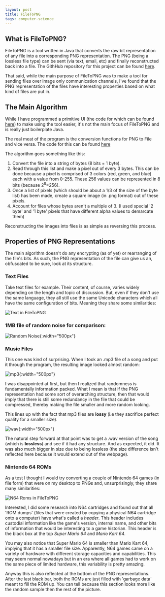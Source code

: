 ```yaml
---
layout: post
title: FileToPNG
tags: computer-science
---
```

## What is FileToPNG?
FileToPNG is a tool written in Java that converts the raw bit representation of any file into a corresponding PNG representation. The PNG (being a lossless file type) can be sent (via text, email, etc) and finally reconstructed back into a file. The GithHub repository for this project can be found [here](https://github.com/ozanerhansha/FileToPNG).

That said, while the main purpose of FileToPNG was to make a tool for sending files over image only communication channels, I've found that the PNG representation of the files have interesting properties based on what kind of files are put in.

<!--more-->

## The Main Algorithm
While I have programmed a primitive UI (the code for which can be found [here](https://github.com/ozanerhansha/FileToPNG/blob/master/src/Main.java)) to make using the tool easier, it's not the main focus of FileToPNG and is really just boilerplate Java.

The real meat of the program is the conversion functions for PNG to File and vice versa. The code for this can be found [here](https://github.com/ozanerhansha/FileToPNG/blob/master/src/GFile.java)

The algorithm goes something like this:
1. Convert the file into a string of bytes (8 bits = 1 byte).
2. Read through this list and make a pixel out of every 3 bytes. This can be done because a pixel is comprised of 3 colors (red, green, and blue) each with a value from 0-255. These 256 values can be represented in 8 bits (because 2<sup>8</sup>=256).
4. Once a list of pixels (which should be about a 1/3 of the size of the byte list) has been made, create a square image (in .png format) out of these pixels.
5. Account for files whose bytes aren't a multiple of 3. (I used special '2 byte' and '1 byte' pixels that have different alpha values to demarcate them)

Reconstructing the images into files is as simple as reversing this process.

## Properties of PNG Representations
The main algorithm doesn't do any encrypting (as of yet) or rearranging of the file's bits. As such, the PNG representation of the file can give us an, obfuscated to be sure, look at its structure.

### Text Files
Take text files for example. Their content, of course, varies widely depending on the length and topic of discussion. But, even if they don't use the same language, they all still use the same Unicode characters which all have the same configuration of bits. Meaning they share some similarities:

![Text in FileToPNG](/assets/projects/filetopng/text_diagram.png?style=centerme)

### 1MB file of random noise for comparison:
![Random Noise](/assets/projects/filetopng/random_data.png?style=centerme){:width="500px"}

### Music Files
This one was kind of surprising. When I took an .mp3 file of a song and put it through the program, the resulting image looked almost random:

![mp3](/assets/projects/filetopng/song_mp3.png?style=centerme){:width="500px"}

I was disappointed at first, but then I realized that randomness is fundamentally information packed. What I mean is that if the PNG representation had some sort of overarching structure, then that would imply that there is still some redundancy in the file that could be compressed, thereby making the file smaller and more random looking.

This lines up with the fact that mp3 files are **lossy** (i.e they sacrifice perfect quality for a smaller size).

![wav](/assets/projects/filetopng/song_wav.png?style=centerme){:width="500px"}

The natural step forward at that point was to get a .wav version of the song (which is **lossless**) and see if it had any structure. And as expected, it did. It was also much bigger in size due to being lossless (the size difference isn't reflected here because it would extend out of the webpage).

### Nintendo 64 ROMs
As a test I thought I would try converting a couple of Nintendo 64 games (in file form) that were on my desktop to PNGs and, unsurprisingly, they share many similarities:

![N64 Roms in FileToPNG](/assets/projects/filetopng/n64_diagram.png?style=centerme)

Interested, I did some research into N64 cartridges and found out that all 'ROM dumps' (files that were created by copying a physical N64 cartridge onto a computer) have what's called a *header*. This header includes custodial information like the game's version, internal name, and other bits of information that would be interesting to a game historian. This header is the black box at the top *Super Mario 64* and *Mario Kart 64*.

You may also notice that Super Mario 64 is smaller than Mario Kart 64, implying that it has a smaller file size. Apparently, N64 games came on a variety of hardware with different storage capacities and capabilities. This may seem normal nowadays but in an era where all games had to work on the same piece of limited hardware, this variability is pretty amazing.

Anyway this is also reflected at the bottom of the PNG representations. After the last black bar, both the ROMs are just filled with 'garbage data' meant to fill the ROM up. You can tell because this section looks more like the random sample then the rest of the picture.
